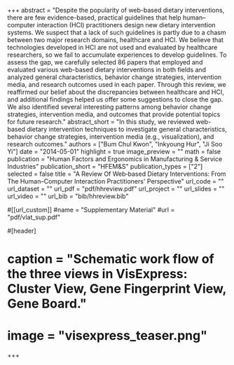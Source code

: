 +++
abstract = "Despite the popularity of web-based dietary interventions, there are few evidence-based, practical guidelines that help human–computer interaction (HCI) practitioners design new dietary intervention systems. We suspect that a lack of such guidelines is partly due to a chasm between two major research domains, healthcare and HCI. We believe that technologies developed in HCI are not used and evaluated by healthcare researchers, so we fail to accumulate experiences to develop guidelines. To assess the gap, we carefully selected 86 papers that employed and evaluated various web-based dietary interventions in both fields and analyzed general characteristics, behavior change strategies, intervention media, and research outcomes used in each paper. Through this review, we reaffirmed our belief about the discrepancies between healthcare and HCI, and additional findings helped us offer some suggestions to close the gap. We also identified several interesting patterns among behavior change strategies, intervention media, and outcomes that provide potential topics for future research."
abstract_short = "In this study, we reviewed web-based dietary intervention techniques to investigate general characteristics, behavior change strategies, intervention media (e.g., visualization), and research outcomes."
authors = ["Bum Chul Kwon", "Inkyoung Hur", "Ji Soo Yi"]
date = "2014-05-01"
highlight = true
image_preview = ""
math = false
publication = "Human Factors and Ergonomics in Manufacturing & Service Industries"
publication_short = "HFEM&S"
publication_types = ["2"]
selected = false
title = "A Review Of Web‐based Dietary Interventions: From The Human–Computer Interaction Practitioners' Perspective"
url_code = ""
url_dataset = ""
url_pdf = "pdf/hhreview.pdf"
url_project = ""
url_slides = ""
url_video = ""
url_bib = "bib/hhreview.bib"

#[[url_custom]]
#name = "Supplementary Material"
#url = "pdf/vlat_sup.pdf"

#[header]
#  caption = "Schematic work flow of the three views in VisExpress: Cluster View, Gene Fingerprint View, Gene Board."
#  image = "visexpress_teaser.png"

+++

